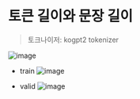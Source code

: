 
# 토큰 길이와 문장 길이
> 토크나이저: kogpt2 tokenizer


![image](https://github.com/user-attachments/assets/e9a93e9a-abf2-4966-a275-1529435526bf)

- train
![image](https://github.com/user-attachments/assets/44f48044-2e10-49c4-a48f-cb26075e16b9)

- valid
![image](https://github.com/user-attachments/assets/a8b9fbf3-a48c-4e34-a6ac-276d211074e9)

